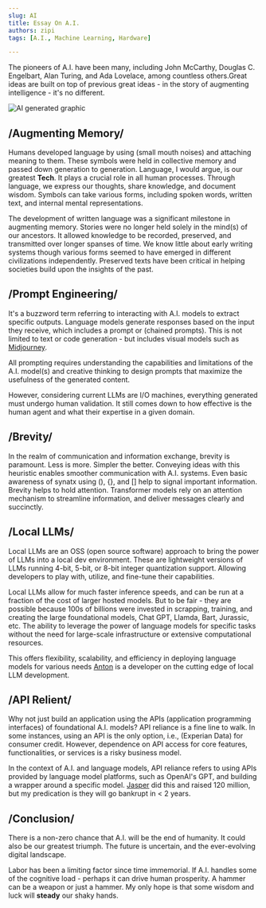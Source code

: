 ```yaml
---
slug: AI
title: Essay On A.I. 
authors: zipi
tags: [A.I., Machine Learning, Hardware]

---
```


The pioneers of A.I. have been many, including John McCarthy, Douglas C. Engelbart, Alan Turing, and Ada Lovelace, among countless others.Great ideas are built on top of previous great ideas - in the story of augmenting intelligence - it's no different.
<!--truncate-->
![AI generated graphic](/img/AI.png)

## /Augmenting Memory/

Humans developed language by using (small mouth noises) and attaching meaning to them. These symbols were held in collective memory and passed down generation to generation. Language, I would argue, is our greatest **Tech**. It plays a crucial role in all human processes. Through language, we express our thoughts, share knowledge, and document wisdom. Symbols can take various forms, including spoken words, written text, and internal mental representations.

The development of written language was a significant milestone in augmenting memory. Stories were no longer held solely in the mind(s) of our ancestors. It allowed knowledge to be recorded, preserved, and transmitted over longer spanses of time. We know little about early writing systems though various forms seemed to have emerged in different civilizations independently. Preserved texts have been critical in helping societies build upon the insights of the past.

## /Prompt Engineering/

It's a buzzword term referring to interacting with A.I. models to extract specific outputs. Language models generate responses based on the input they receive, which includes a prompt or (chained prompts). This is not limited to text or code generation - but includes visual models such as [Midjourney](https://www.midjourney.com/). 

All prompting requires understanding the capabilities and limitations of the A.I. model(s) and creative thinking to design prompts that maximize the usefulness of the generated content.

However, considering current LLMs are I/O machines, everything generated must undergo human validation. It still comes down to how effective is the human agent and what their expertise in a given domain.

## /Brevity/

In the realm of communication and information exchange, brevity is paramount. Less is more. Simpler the better. Conveying ideas with this heuristic enables smoother communication with A.I. systems. Even basic awareness of synatx using (), {}, and [] help to signal important information. Brevity helps to hold attention. Transformer models rely on an attention mechanism to streamline information, and deliver messages clearly and succinctly.

## /Local LLMs/

Local LLMs are an OSS (open source software) approach to bring the power of LLMs into a local dev environment. These are lightweight versions of LLMs running 4-bit, 5-bit, or 8-bit integer quantization support. Allowing developers to play with, utilize, and fine-tune their capabilities. 

Local LLMs allow for much faster inference speeds, and can be run at a fraction of the cost of larger hosted models. But to be fair - they are possible because 100s of billions were invested in scrapping, training, and creating the large foundational models, Chat GPT, Llamda, Bart, Jurassic, etc. The ability to leverage the power of language models for specific tasks without the need for large-scale infrastructure or extensive computational resources. 

This offers flexibility, scalability, and efficiency in deploying language models for various needs [Anton](https://twitter.com/abacaj) is a developer on the cutting edge of local LLM development. 

## /API Relient/

Why not just build an application using the APIs (application programming interfaces) of foundational A.I. models? API reliance is a fine line to walk. In some instances, using an API is the only option, i.e., (Experian Data) for consumer credit. However, dependence on API access for core features, functionalities, or services is a risky business model. 

In the context of A.I. and language models, API reliance refers to using APIs provided by language model platforms, such as OpenAI's GPT, and building a wrapper around a specific model. [Jasper](https://www.jasper.ai/) did this and raised 120 million, but my predication is they will go bankrupt in < 2 years.

## /Conclusion/

There is a non-zero chance that A.I. will be the end of humanity. It could also be our greatest triumph. The future is uncertain, and the ever-evolving digital landscape. 

Labor has been a limiting factor since time immemorial. If A.I. handles some of the cognitive load - perhaps it can drive human prosperity. A hammer can be a weapon or just a hammer. My only hope is that some wisdom and luck will **steady** our shaky hands. 